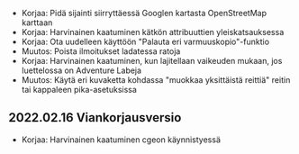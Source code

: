 - Korjaa: Pidä sijainti siirryttäessä Googlen kartasta OpenStreetMap karttaan
- Korjaa: Harvinainen kaatuminen kätkön attribuuttien yleiskatsauksessa
- Korjaa: Ota uudelleen käyttöön "Palauta eri varmuuskopio"-funktio
- Muutos: Poista ilmoitukset ladatessa ratoja
- Korjaa: Harvinainen kaatuminen, kun lajitellaan vaikeuden mukaan, jos luettelossa on Adventure Labeja
- Muutos: Käytä eri kuvaketta kohdassa "muokkaa yksittäistä reittiä" reitin tai kappaleen pika-asetuksissa

## 2022.02.16 Viankorjausversio

- Korjaa: Harvinainen kaatuminen cgeon käynnistyessä
